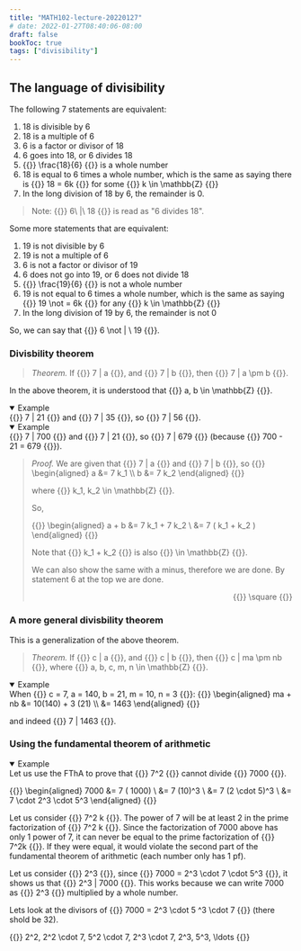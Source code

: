 ```yaml
---
title: "MATH102-lecture-20220127"
# date: 2022-01-27T08:40:06-08:00
draft: false
bookToc: true
tags: ["divisibility"]
---
```


## The language of divisibility

The following 7 statements are equivalent:

1. 18 is divisible by 6
2. 18 is a multiple of 6
3. 6 is a factor or divisor of 18
4. 6 goes into 18, or 6 divides 18
5. {{<k>}} \frac{18}{6} {{</k>}} is a whole number
6. 18 is equal to 6 times a whole number, which is the same as saying there is {{<k>}} 18 = 6k {{</k>}} for some {{<k>}} k \in \mathbb{Z}  {{</k>}}
7. In the long division of 18 by 6, the remainder is 0.

<blockquote class="book-hint info">
Note: {{<k>}} 6\  |\  18 {{</k>}} is read as "6 divides 18".
</blockquote>

Some more statements that are equivalent:

1. 19 is not divisible by 6
2. 19 is not a multiple of 6
3. 6 is not a factor or divisor of 19
4. 6 does not go into 19, or 6 does not divide 18
5. {{<k>}} \frac{19}{6} {{</k>}} is not a whole number
6. 19 is not equal to 6 times a whole number, which is the same as saying {{<k>}} 19 \not = 6k {{</k>}} for any {{<k>}} k \in \mathbb{Z}  {{</k>}}
7. In the long division of 19 by 6, the remainder is not 0

So, we can say that {{<k>}} 6 \not | \ 19 {{</k>}}.

### Divisbility theorem

<blockquote class="book-hint warning">
<em>Theorem.</em>
If {{<k>}} 7 | a {{</k>}}, and {{<k>}} 7 | b {{</k>}}, then {{<k>}} 7 | a \pm b {{</k>}}.
</blockquote>

In the above theorem, it is understood that {{<k>}} a, b \in \mathbb{Z}  {{</k>}}.

<details open>
<summary>Example</summary>
<div class="markdown-inner">
{{<k>}} 7 | 21 {{</k>}} and {{<k>}} 7 | 35 {{</k>}}, so {{<k>}} 7 | 56 {{</k>}}.
</div>
</details>

<details open>
<summary>Example</summary>
<div class="markdown-inner">
{{<k>}} 7 | 700 {{</k>}} and {{<k>}} 7 | 21 {{</k>}}, so {{<k>}} 7 | 679 {{</k>}} (because {{<k>}} 700 - 21 = 679 {{</k>}}).
</div>
</details>

<blockquote class="book-hint">
<em>Proof.</em>
We are given that {{<k>}} 7 | a {{</k>}} and {{<k>}} 7 | b {{</k>}}, so 
{{<k display>}}
\begin{aligned}
    a &= 7 k_1 \\
    b &= 7 k_2
\end{aligned}
{{</k>}}

where {{<k>}} k_1, k_2 \in \mathbb{Z} {{</k>}}.

So, 

{{<k display>}}
\begin{aligned}
    a + b &= 7 k_1 + 7 k_2 \\
    &= 7 ( k_1 + k_2 )
\end{aligned}
{{</k>}}

Note that {{<k>}} k_1 + k_2 {{</k>}} is also {{<k>}} \in \mathbb{Z} {{</k>}}.

We can also show the same with a minus, therefore we are done.
By statement 6 at the top we are done.

<p align="right">
{{<k>}} \square {{</k>}}
</p>
</blockquote>

### A more general divisbility theorem

This is a generalization of the above theorem.

<blockquote class="book-hint warning">
<em>Theorem.</em>
If {{<k>}} c | a {{</k>}}, and {{<k>}} c | b {{</k>}}, then {{<k>}} c | ma \pm nb {{</k>}}, where {{<k>}} a, b, c, m, n \in \mathbb{Z}  {{</k>}}.
</blockquote>

<details open>
<summary>Example</summary>
<div class="markdown-inner">
When {{<k>}} c = 7, a = 140, b = 21, m = 10, n = 3 {{</k>}}:
{{<k display>}}
\begin{aligned}
    ma + nb &= 10(140) + 3 (21) \\
    &= 1463 
\end{aligned}
{{</k>}}

and indeed {{<k>}} 7 | 1463 {{</k>}}.
</div>
</details>

### Using the fundamental theorem of arithmetic


<details open>
<summary>Example</summary>
<div class="markdown-inner">
Let us use the FThA to prove that {{<k>}} 7^2 {{</k>}} cannot divide {{<k>}} 7000 {{</k>}}.

{{<k display>}}
\begin{aligned}
    7000 &= 7 ( 1000) \\
    &= 7 (10)^3 \\
    &= 7 (2 \cdot 5)^3 \\
    &= 7 \cdot 2^3 \cdot 5^3
\end{aligned}
{{</k>}}

Let us consider {{<k>}} 7^2 k {{</k>}}.
The power of 7 will be at least 2 in the prime factorization of {{<k>}} 7^2 k {{</k>}}.
Since the factorization of 7000 above has only 1 power of 7, it can never be equal to the prime factorization of {{<k>}} 7^2k {{</k>}}.
If they were equal, it would violate the second part of the fundamental theorem of arithmetic (each number only has 1 pf).

Let us consider {{<k>}} 2^3 {{</k>}}, since {{<k>}} 7000 = 2^3 \cdot 7 \cdot 5^3 {{</k>}}, it shows us
that {{<k>}} 2^3 | 7000 {{</k>}}.
This works because we can write 7000 as {{<k>}} 2^3 {{</k>}} multiplied by a whole number.

Lets look at the divisors of {{<k>}} 7000 = 2^3 \cdot 5 ^3 \cdot 7 {{</k>}} (there shold be 32).

{{<k>}} 2^2, 2^2 \cdot 7, 5^2 \cdot 7, 2^3 \cdot 7, 2^3, 5^3, \ldots {{</k>}}
</div>
</details>

